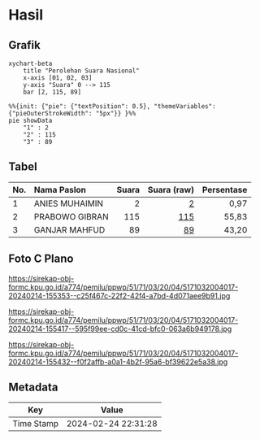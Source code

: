 # Hasil

## Grafik

```mermaid
xychart-beta
    title "Perolehan Suara Nasional"
    x-axis [01, 02, 03]
    y-axis "Suara" 0 --> 115
    bar [2, 115, 89]
```

```mermaid
%%{init: {"pie": {"textPosition": 0.5}, "themeVariables": {"pieOuterStrokeWidth": "5px"}} }%%
pie showData
    "1" : 2
    "2" : 115
    "3" : 89
```

## Tabel

| No. | Nama Paslon    | Suara | Suara (raw) | Persentase |
|:--- |:-------------- | -----:| -----------:| ----------:|
| 1   | ANIES MUHAIMIN | 2     | [2][p-1]    | 0,97       |
| 2   | PRABOWO GIBRAN | 115   | [115][p-2]  | 55,83      |
| 3   | GANJAR MAHFUD  | 89    | [89][p-3]   | 43,20      |


[p-1]: https://github.com/gigit-pemilu/pemilu-2024/blob/main/pilpres/hitung-suara/sub/51-bali/sub/71-kota-denpasar/sub/03-denpasar-barat/sub/2004-dauh-puri-kelod/sub/017-tps/sub/paslon-1.txt
[p-2]: https://github.com/gigit-pemilu/pemilu-2024/blob/main/pilpres/hitung-suara/sub/51-bali/sub/71-kota-denpasar/sub/03-denpasar-barat/sub/2004-dauh-puri-kelod/sub/017-tps/sub/paslon-2.txt
[p-3]: https://github.com/gigit-pemilu/pemilu-2024/blob/main/pilpres/hitung-suara/sub/51-bali/sub/71-kota-denpasar/sub/03-denpasar-barat/sub/2004-dauh-puri-kelod/sub/017-tps/sub/paslon-3.txt

## Foto C Plano

https://sirekap-obj-formc.kpu.go.id/a774/pemilu/ppwp/51/71/03/20/04/5171032004017-20240214-155353--c25f467c-22f2-42f4-a7bd-4d071aee9b91.jpg

https://sirekap-obj-formc.kpu.go.id/a774/pemilu/ppwp/51/71/03/20/04/5171032004017-20240214-155417--595f99ee-cd0c-41cd-bfc0-063a6b949178.jpg

https://sirekap-obj-formc.kpu.go.id/a774/pemilu/ppwp/51/71/03/20/04/5171032004017-20240214-155432--f0f2affb-a0a1-4b2f-95a6-bf39622e5a38.jpg


## Metadata

| Key        | Value               |
| ---------- | ------------------- |
| Time Stamp | 2024-02-24 22:31:28 |



